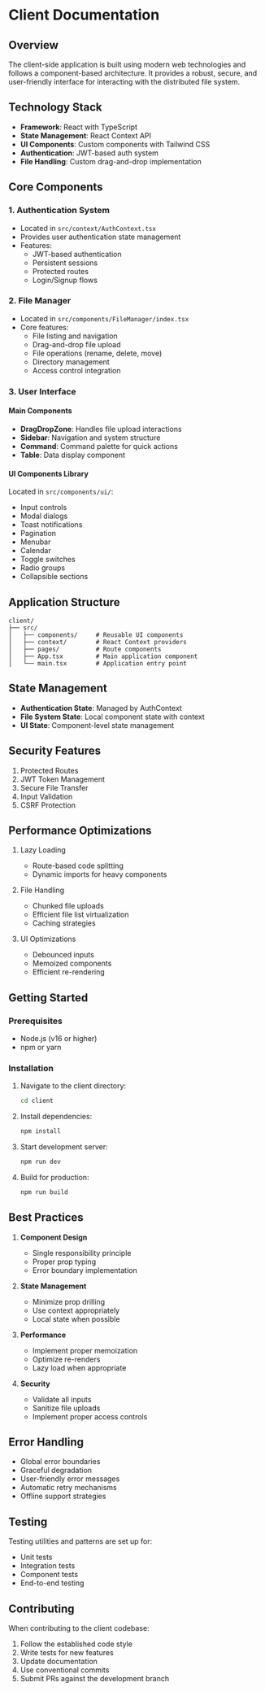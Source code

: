 # Client Documentation

## Overview
The client-side application is built using modern web technologies and follows a component-based architecture. It provides a robust, secure, and user-friendly interface for interacting with the distributed file system.

## Technology Stack
- **Framework**: React with TypeScript
- **State Management**: React Context API
- **UI Components**: Custom components with Tailwind CSS
- **Authentication**: JWT-based auth system
- **File Handling**: Custom drag-and-drop implementation

## Core Components

### 1. Authentication System
- Located in `src/context/AuthContext.tsx`
- Provides user authentication state management
- Features:
  - JWT-based authentication
  - Persistent sessions
  - Protected routes
  - Login/Signup flows

### 2. File Manager
- Located in `src/components/FileManager/index.tsx`
- Core features:
  - File listing and navigation
  - Drag-and-drop file upload
  - File operations (rename, delete, move)
  - Directory management
  - Access control integration

### 3. User Interface
#### Main Components
- **DragDropZone**: Handles file upload interactions
- **Sidebar**: Navigation and system structure
- **Command**: Command palette for quick actions
- **Table**: Data display component

#### UI Components Library
Located in `src/components/ui/`:
- Input controls
- Modal dialogs
- Toast notifications
- Pagination
- Menubar
- Calendar
- Toggle switches
- Radio groups
- Collapsible sections

## Application Structure

```
client/
├── src/
│   ├── components/     # Reusable UI components
│   ├── context/        # React Context providers
│   ├── pages/          # Route components
│   ├── App.tsx         # Main application component
│   └── main.tsx        # Application entry point
```

## State Management
- **Authentication State**: Managed by AuthContext
- **File System State**: Local component state with context
- **UI State**: Component-level state management

## Security Features
1. Protected Routes
2. JWT Token Management
3. Secure File Transfer
4. Input Validation
5. CSRF Protection

## Performance Optimizations
1. Lazy Loading
   - Route-based code splitting
   - Dynamic imports for heavy components

2. File Handling
   - Chunked file uploads
   - Efficient file list virtualization
   - Caching strategies

3. UI Optimizations
   - Debounced inputs
   - Memoized components
   - Efficient re-rendering

## Getting Started

### Prerequisites
- Node.js (v16 or higher)
- npm or yarn

### Installation
1. Navigate to the client directory:
   ```bash
   cd client
   ```

2. Install dependencies:
   ```bash
   npm install
   ```

3. Start development server:
   ```bash
   npm run dev
   ```

4. Build for production:
   ```bash
   npm run build
   ```

## Best Practices
1. **Component Design**
   - Single responsibility principle
   - Proper prop typing
   - Error boundary implementation

2. **State Management**
   - Minimize prop drilling
   - Use context appropriately
   - Local state when possible

3. **Performance**
   - Implement proper memoization
   - Optimize re-renders
   - Lazy load when appropriate

4. **Security**
   - Validate all inputs
   - Sanitize file uploads
   - Implement proper access controls

## Error Handling
- Global error boundaries
- Graceful degradation
- User-friendly error messages
- Automatic retry mechanisms
- Offline support strategies

## Testing
Testing utilities and patterns are set up for:
- Unit tests
- Integration tests
- Component tests
- End-to-end testing

## Contributing
When contributing to the client codebase:
1. Follow the established code style
2. Write tests for new features
3. Update documentation
4. Use conventional commits
5. Submit PRs against the development branch
